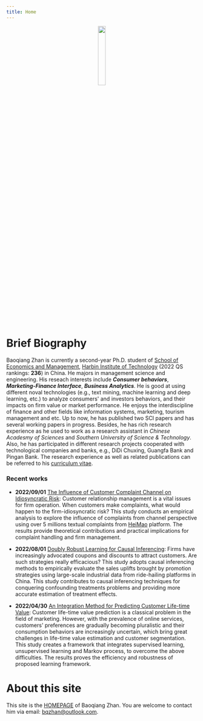 ```yaml
---
title: Home
---
```


<div align='center'>
<img src='https://kibo-1256104095.cos.ap-guangzhou.myqcloud.com/images_for_blog%2F%E8%AF%81%E4%BB%B6%E7%85%A7%E7%9A%84%E5%89%AF%E6%9C%AC.png' width=20% height=20%>
</div>

# Brief Biography

Baoqiang Zhan is currently a second-year Ph.D. student of [School of Economics and Management](http://som.hit.edu.cn/en/), [Harbin Institute of Technology](http://en.hit.edu.cn/) (2022 QS rankings: **236**) in China.  He majors in management science and engineering. His reseach interests include ***Consumer behaviors***, ***Marketing-Finance Interface***, ***Business Analytics***. He is good at using different noval technologies (e.g., text mining, machine learning and deep learning, etc.) to analyze consumers' and investors behaviors, and their impacts on firm value or market performance. He enjoys the interdiscipline of finance and other fields like information systems, marketing, tourism management and etc. Up to now, he has published two SCI papers and has several working papers in progress. Besides, he has rich research experience as he used to work as a research assistant in *Chinese Acadesmy of Sciences* and *Southern University of Science & Technology*. Also, he has participated in different research projects cooperated with technological companies and banks, e.g., DiDi Chuxing, Guangfa Bank and Pingan Bank. The research experience as well as related publications can be referred to his [curriculum vitae](/about/).

### Recent works

- **2022/09/01**  <u>The Influence of Customer Complaint Channel on Idiosyncratic Risk</u>: Customer relationship management is a vital issues for firm operation. When customers make complaints, what would happen to the firm-idiosyncratic risk? This study conducts an empirical analysis to explore the influence of complaints from channel perspective using over 5 millions textual complaints from [HeiMao](https://tousu.sina.com.cn/) platform. The results provide theoretical contributions and practical implications for complaint handling and firm management.

- **2022/08/01** <u>Doubly Robust Learning for Causal Inferencing</u>: Firms have increasingly advocated coupons and discounts to attract customers. Are such strategies really efficacious? This study adopts causal inferencing methods to empirically evaluate the sales uplifts brought by promotion strategies using large-scale industrial data from ride-hailing platforms in China. This study contributes to causal inferencing techniques for conquering confounding treatments problems and providing more accurate estimation of treatment effects.

- **2022/04/30**  <u>An Integration Method for Predicting Customer Life-time Value</u>: Customer life-time value prediction is a classical problem in the field of marketing. However, with the prevalence of online services, customers'  preferences are gradually becoming pluralistic and their consumption behaviors are increasingly uncertain, which bring great challenges in life-time value estimation and customer segmentation. This study creates a framework that integrates supervised learning, unsupervised learning and Markov process, to overcome the above difficulties. The results proves the efficiency and robustness of proposed learning framework.

# About this site

This site is the [HOMEPAGE](https://bqzhan.github.io/) of Baoqiang Zhan. You are welcome to contact him via email: [bqzhan@outlook.com]().
